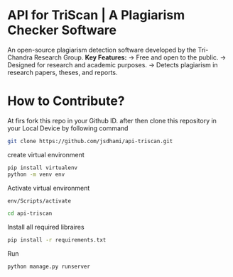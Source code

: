 # API for TriScan | A Plagiarism Checker Software
An open-source plagiarism detection software developed by the Tri-Chandra Research Group.
**Key Features:**
-> Free and open to the public.
-> Designed for research and academic purposes.
-> Detects plagiarism in research papers, theses, and reports.





# How to Contribute?
At firs fork this repo in your Github ID. after then clone this repository in your Local Device by following command
```bash
git clone https://github.com/jsdhami/api-triscan.git
```
create virtual environment
```bash
pip install virtualenv
python -m venv env
```
Activate virtual environment
```bash
env/Scripts/activate
```
```bash 
cd api-triscan
```
Install all required libraires
```bash
pip install -r requirements.txt
```
Run
```bash
python manage.py runserver
```




<!--
requirments create
```bash
pipreqs
```
 -->
